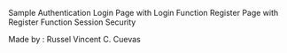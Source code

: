 Sample Authentication
Login Page with Login Function
Register Page with Register Function
Session Security

Made by : Russel Vincent C. Cuevas